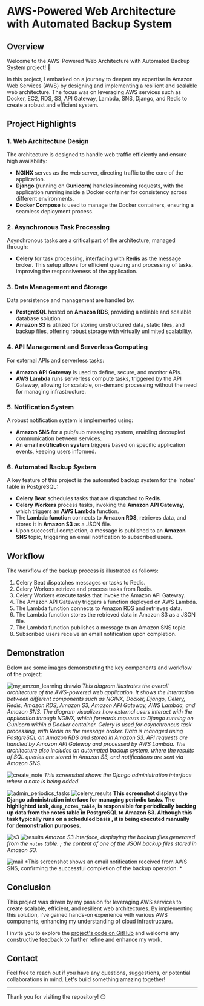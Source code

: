 # AWS-Powered Web Architecture with Automated Backup System

## Overview

Welcome to the AWS-Powered Web Architecture with Automated Backup System project! 🚀

In this project, I embarked on a journey to deepen my expertise in Amazon Web Services (AWS) by designing and implementing a resilient and scalable web architecture. The focus was on leveraging AWS services such as Docker, EC2, RDS, S3, API Gateway, Lambda, SNS, Django, and Redis to create a robust and efficient system.

## Project Highlights

### 1. Web Architecture Design

The architecture is designed to handle web traffic efficiently and ensure high availability:

- **NGINX** serves as the web server, directing traffic to the core of the application.
- **Django** (running on **Gunicorn**) handles incoming requests, with the application running inside a Docker container for consistency across different environments.
- **Docker Compose** is used to manage the Docker containers, ensuring a seamless deployment process.

### 2. Asynchronous Task Processing

Asynchronous tasks are a critical part of the architecture, managed through:

- **Celery** for task processing, interfacing with **Redis** as the message broker. This setup allows for efficient queuing and processing of tasks, improving the responsiveness of the application.

### 3. Data Management and Storage

Data persistence and management are handled by:

- **PostgreSQL** hosted on **Amazon RDS**, providing a reliable and scalable database solution.
- **Amazon S3** is utilized for storing unstructured data, static files, and backup files, offering robust storage with virtually unlimited scalability.

### 4. API Management and Serverless Computing

For external APIs and serverless tasks:

- **Amazon API Gateway** is used to define, secure, and monitor APIs.
- **AWS Lambda** runs serverless compute tasks, triggered by the API Gateway, allowing for scalable, on-demand processing without the need for managing infrastructure.

### 5. Notification System

A robust notification system is implemented using:

- **Amazon SNS** for a pub/sub messaging system, enabling decoupled communication between services.
- An **email notification system** triggers based on specific application events, keeping users informed.

### 6. Automated Backup System

A key feature of this project is the automated backup system for the 'notes' table in PostgreSQL:

- **Celery Beat** schedules tasks that are dispatched to **Redis**.
- **Celery Workers** process tasks, invoking the **Amazon API Gateway**, which triggers an **AWS Lambda** function.
- The **Lambda function** connects to **Amazon RDS**, retrieves data, and stores it in **Amazon S3** as a JSON file.
- Upon successful completion, a message is published to an **Amazon SNS** topic, triggering an email notification to subscribed users.

## Workflow

The workflow of the backup process is illustrated as follows:

1. Celery Beat dispatches messages or tasks to Redis.
2. Celery Workers retrieve and process tasks from Redis.
3. Celery Workers execute tasks that invoke the Amazon API Gateway.
4. The Amazon API Gateway triggers a function deployed on AWS Lambda.
5. The Lambda function connects to Amazon RDS and retrieves data.
6. The Lambda function stores the retrieved data in Amazon S3 as a JSON file.
7. The Lambda function publishes a message to an Amazon SNS topic.
8. Subscribed users receive an email notification upon completion.

## Demonstration

Below are some images demonstrating the key components and workflow of the project:

![my_amzon_learning drawio](https://github.com/user-attachments/assets/06b90c27-2d5e-474c-984a-e7d75d3cb173)
*This diagram illustrates the overall architecture of the AWS-powered web application. It shows the interaction between different components such as NGINX, Docker, Django, Celery, Redis, Amazon RDS, Amazon S3, Amazon API Gateway, AWS Lambda, and Amazon SNS. The diagram visualizes how external users interact with the application through NGINX, which forwards requests to Django running on Gunicorn within a Docker container. Celery is used for asynchronous task processing, with Redis as the message broker. Data is managed using PostgreSQL on Amazon RDS and stored in Amazon S3. API requests are handled by Amazon API Gateway and processed by AWS Lambda. The architecture also includes an automated backup system, where the results of SQL queries are stored in Amazon S3, and notifications are sent via Amazon SNS.* 

![create_note](https://github.com/user-attachments/assets/02527298-7bc9-42a8-b8a9-70c5af8223bb)
*This screenshot shows the Django administration interface where a note is being added.*

![admin_periodics_tasks](https://github.com/user-attachments/assets/07160298-43f9-417c-b27c-34a9e0c281e8)
![celery_results](https://github.com/user-attachments/assets/d84ddf2e-c8b2-4442-8dc2-455dce614e55)
**This screenshot displays the Django administration interface for managing periodic tasks. The highlighted task, `dump_notes_table`, is responsible for periodically backing up data from the notes table in PostgreSQL to Amazon S3. Although this task typically runs on a scheduled basis , it is being executed manually for demonstration purposes.**

![s3](https://github.com/user-attachments/assets/3266ccdc-a637-4ee4-9b49-835a27ed5e78)
![results](https://github.com/user-attachments/assets/a8c01154-3d69-464f-be32-d5778caba4b2)
*Amazon S3 interface, displaying the backup files generated from the `notes` table. ; the content of one of the JSON backup files stored in Amazon S3.*


![mail](https://github.com/user-attachments/assets/ab7f8a5e-3c4b-499d-84d0-e8fb8970742f)
*This screenshot shows an email notification received from AWS SNS, confirming the successful completion of the backup operation. *

## Conclusion

This project was driven by my passion for leveraging AWS services to create scalable, efficient, and resilient web architectures. By implementing this solution, I've gained hands-on experience with various AWS components, enhancing my understanding of cloud infrastructure.

I invite you to explore the [project's code on GitHub](#) and welcome any constructive feedback to further refine and enhance my work.

## Contact

Feel free to reach out if you have any questions, suggestions, or potential collaborations in mind. Let's build something amazing together!

---

Thank you for visiting the repository! 😊
